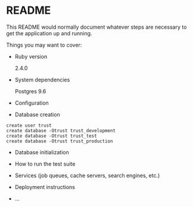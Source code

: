 # README

This README would normally document whatever steps are necessary to get the
application up and running.

Things you may want to cover:

* Ruby version

  2.4.0
  
* System dependencies

  Postgres 9.6

* Configuration
  
* Database creation
```
create user trust
create database -Otrust trust_development 
create database -Otrust trust_test
create database -Otrust trust_production
```
* Database initialization

* How to run the test suite
  
* Services (job queues, cache servers, search engines, etc.)

* Deployment instructions

* ...
